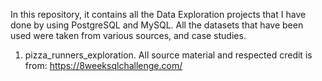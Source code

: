 In this repository, it contains all the Data Exploration projects that I have done by using PostgreSQL and MySQL. All the datasets that have been used were taken from various sources, and case studies. 

1. pizza_runners_exploration. All source material and respected credit is from: https://8weeksqlchallenge.com/
